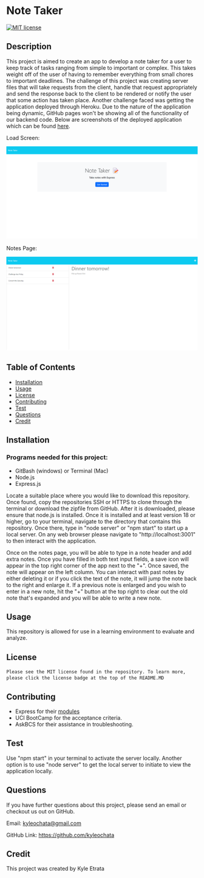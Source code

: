 # Note Taker

[![MIT license](https://img.shields.io/badge/License-MIT-blue)](https://lbesson.mit-license.org)

## Description

This project is aimed to create an app to develop a note taker for a user to keep track of tasks ranging from simple to important or complex. This takes weight off of the user of having to remember everything from small chores to important deadlines. The challenge of this project was creating server files that will take requests from the client, handle that request appropriately and send the response back to the client to be rendered or notify the user that some action has taken place. Another challenge faced was getting the application deployed through Heroku. Due to the nature of the application being dynamic, GitHub pages won't be showing all of the functionality of our backend code. Below are screenshots of the deployed application which can be found [here]().

Load Screen:

![Load Screen img](/images/homepage.png)

Notes Page:

![Notes page img](/images/notes.png)

## Table of Contents

- [Installation](#installation)
- [Usage](#usage)
- [License](#license)
- [Contributing](#contributing)
- [Test](#test)
- [Questions](#questions)
- [Credit](#credit)

## Installation

### Programs needed for this project:

- GitBash (windows) or Terminal (Mac)
- Node.js
- Express.js

Locate a suitable place where you would like to download this repository. Once found, copy the repositories SSH or HTTPS to clone through the terminal or download the zipfile from GitHub. After it is downloaded, please ensure that node.js is installed. Once it is installed and at least version 18 or higher, go to your terminal, navigate to the directory that contains this repository. Once there, type in "node server" or "npm start" to start up a local server. On any web browser please navigate to "http://localhost:3001" to then interact with the application.

Once on the notes page, you will be able to type in a note header and add extra notes. Once you have filled in both text input fields, a save icon will appear in the top right corner of the app next to the "+". Once saved, the note will appear on the left column. You can interact with past notes by either deleting it or if you click the text of the note, it will jump the note back to the right and enlarge it. If a previous note is enlarged and you wish to enter in a new note, hit the "+" button at the top right to clear out the old note that's expanded and you will be able to write a new note.

## Usage

This repository is allowed for use in a learning environment to evaluate and analyze.

## License

    Please see the MIT license found in the repository. To learn more, please click the license badge at the top of the README.MD

## Contributing

- Express for their [modules](https://expressjs.com/)
- UCI BootCamp for the acceptance criteria.
- AskBCS for their assistance in troubleshooting.

## Test

Use "npm start" in your terminal to activate the server locally. Another option is to use "node server" to get the local server to initiate to view the application locally.

## Questions

If you have further questions about this project, please send an email or checkout us out on GitHub.

Email: kyleochata@gmail.com

GitHub Link: https://github.com/kyleochata

## Credit

This project was created by Kyle Etrata
